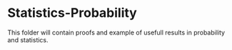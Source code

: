 # Statistics-Probability

This folder will contain proofs and example of usefull results in probability and statistics. 
